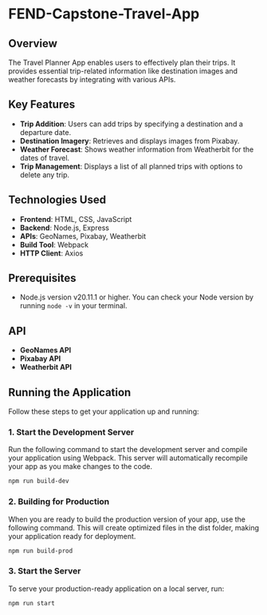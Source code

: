 # FEND-Capstone-Travel-App

## Overview

The Travel Planner App enables users to effectively plan their trips. It provides essential trip-related information like destination images and weather forecasts by integrating with various APIs.

## Key Features

- **Trip Addition**: Users can add trips by specifying a destination and a departure date.
- **Destination Imagery**: Retrieves and displays images from Pixabay.
- **Weather Forecast**: Shows weather information from Weatherbit for the dates of travel.
- **Trip Management**: Displays a list of all planned trips with options to delete any trip.

## Technologies Used

- **Frontend**: HTML, CSS, JavaScript
- **Backend**: Node.js, Express
- **APIs**: GeoNames, Pixabay, Weatherbit
- **Build Tool**: Webpack
- **HTTP Client**: Axios

## Prerequisites
- Node.js version v20.11.1 or higher. You can check your Node version by running `node -v` in your terminal.

## API

- **GeoNames API**
- **Pixabay API**
- **Weatherbit API**

## Running the Application

Follow these steps to get your application up and running:

### 1. Start the Development Server

Run the following command to start the development server and compile your application using Webpack. This server will automatically recompile your app as you make changes to the code.

```bash
npm run build-dev
```

### 2. Building for Production

When you are ready to build the production version of your app, use the following command. This will create optimized files in the dist folder, making your application ready for deployment.

```bash
npm run build-prod
```

### 3. Start the Server

To serve your production-ready application on a local server, run:

```bash
npm run start
```
